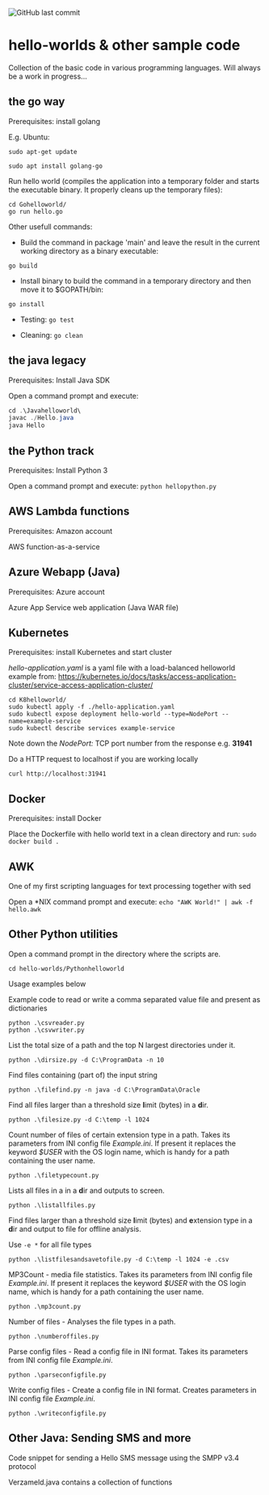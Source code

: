 ![GitHub last commit](https://img.shields.io/github/last-commit/richardschrauwen/hello-worlds?style=plastic)

# hello-worlds & other sample code
Collection of the basic code in various programming languages. Will always be a work in progress...

## the go way
Prerequisites: install golang

E.g. Ubuntu:

`sudo apt-get update`

`sudo apt install golang-go`

Run hello world (compiles the application into a temporary folder and starts the executable binary. It properly cleans up the temporary files):
```golang
cd Gohelloworld/
go run hello.go
```

Other usefull commands:

* Build the command in package 'main' and leave the result in the current working directory as a binary executable:
 
`go build`

* Install binary to build the command in a temporary directory and then move it to $GOPATH/bin: 

`go install`

* Testing: `go test`

* Cleaning: `go clean`

## the java legacy
Prerequisites: Install Java SDK

Open a command prompt and execute:
```java
cd .\Javahelloworld\
javac ./Hello.java
java Hello
```
## the Python track
Prerequisites: Install Python 3

Open a command prompt and execute: `python hellopython.py`

## AWS Lambda functions
Prerequisites: Amazon account

AWS function-as-a-service

## Azure Webapp (Java)
Prerequisites: Azure account

Azure App Service web application (Java WAR file)

## Kubernetes
Prerequisites: install Kubernetes and start cluster

*hello-application.yaml* is a yaml file with a load-balanced helloworld example from:
https://kubernetes.io/docs/tasks/access-application-cluster/service-access-application-cluster/

```
cd K8helloworld/
sudo kubectl apply -f ./hello-application.yaml
sudo kubectl expose deployment hello-world --type=NodePort --name=example-service
sudo kubectl describe services example-service
```

Note down the *NodePort:* TCP port number from the response e.g. **31941**

Do a HTTP request to localhost if you are working locally

`curl http://localhost:31941`


## Docker
Prerequisites: install Docker

Place the Dockerfile with hello world text in a clean directory and run: 
`sudo docker build .`

## AWK
One of my first scripting languages for text processing together with sed

Open a \*NIX command prompt and execute: `echo "AWK World!" | awk -f hello.awk`

## Other Python utilities

Open a command prompt in the directory where the scripts are.

```
cd hello-worlds/Pythonhelloworld
```
Usage examples below

Example code to read or write a comma separated value file and present as dictionaries
```
python .\csvreader.py
python .\csvwriter.py
```

List the total size of a path and the top N largest directories under it.
```
python .\dirsize.py -d C:\ProgramData -n 10
```

Find files containing (part of) the input string
```
python .\filefind.py -n java -d C:\ProgramData\Oracle
```

Find all files larger than a threshold size **l**imit (bytes) in a **d**ir.
```
python .\filesize.py -d C:\temp -l 1024

```

Count number of files of certain extension type in a path. Takes its parameters from INI config file *Example.ini*. If present it replaces the keyword *$USER* with the OS login name, which is handy for a path containing the user name.
```
python .\filetypecount.py

```

Lists all files in a in a **d**ir and outputs to screen. 
```
python .\listallfiles.py

```

Find files larger than a threshold size **l**imit (bytes) and **e**xtension type in a **d**ir and output to file for offline analysis.

Use `-e *` for all file types

```
python .\listfilesandsavetofile.py -d C:\temp -l 1024 -e .csv

```

MP3Count - media file statistics.  Takes its parameters from INI config file *Example.ini*. If present it replaces the keyword *$USER* with the OS login name, which is handy for a path containing the user name.
```
python .\mp3count.py

```

Number of files - Analyses the file types in a path.
```
python .\numberoffiles.py

```

Parse config files - Read a config file in INI format. Takes its parameters from INI config file *Example.ini*.
```
python .\parseconfigfile.py

```

Write config files - Create a config file in INI format. Creates parameters in INI config file *Example.ini*.
```
python .\writeconfigfile.py

```

## Other Java: Sending SMS and more

Code snippet for sending a Hello SMS message using the SMPP v3.4 protocol

Verzameld.java contains a collection of functions
